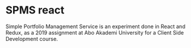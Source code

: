 # SPMS react
Simple Portfolio Management Service is an experiment done in React and Redux, as a 2019 assignment at Abo Akademi University for a Client Side Development course.
